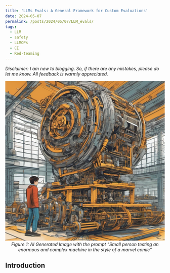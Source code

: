 ```yaml
---
title: 'LLMs Evals: A General Framework for Custom Evaluations'
date: 2024-05-07
permalink: /posts/2024/05/07/LLM_evals/
tags:
  - LLM
  - safety
  - LLMOPs
  - CI
  - Red-teaming
---
```


*Disclaimer: I am new to blogging. So, if there are any mistakes, please do let me know. All feedback is warmly appreciated.*

<p align="center">
  <img src="/images/3_llm_evals/1.jpg" alt="“LLM EVALS HOW TO BUILD TESTING LARGE LANGUAGE MODELS" />
  <br />
  <em>Figure 1: AI Generated Image with the prompt "Small person testing an enormous and complex machine in the style of a marvel comic"</em>
</p>


## Introduction

